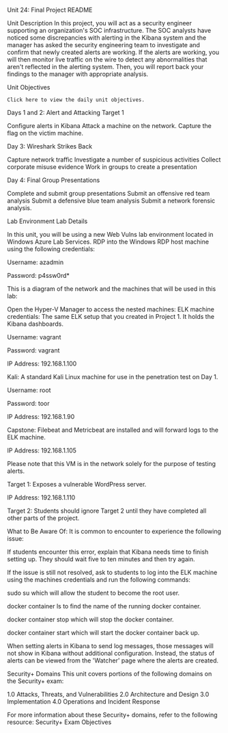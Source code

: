 Unit 24: Final Project README

Unit Description
In this project, you will act as a security engineer supporting an organization's SOC infrastructure. The SOC analysts have noticed some discrepancies with alerting in the Kibana system and the manager has asked the security engineering team to investigate and confirm that newly created alerts are working.
If the alerts are working, you will then monitor live traffic on the wire to detect any abnormalities that aren't reflected in the alerting system. Then, you will report back your findings to the manager with appropriate analysis.

Unit Objectives

    Click here to view the daily unit objectives.
  


Days 1 and 2: Alert and Attacking Target 1

Configure alerts in Kibana
Attack a machine on the network.
Capture the flag on the victim machine.



Day 3: Wireshark Strikes Back

Capture network traffic
Investigate a number of suspicious activities
Collect corporate misuse evidence
Work in groups to create a presentation



Day 4: Final Group Presentations

Complete and submit group presentations
Submit an offensive red team analysis
Submit a defensive blue team analysis
Submit a network forensic analysis.





Lab Environment
Lab Details

In this unit, you will be using a new Web Vulns lab environment located in Windows Azure Lab Services. RDP into the Windows RDP host machine using the following credentials:

Username: azadmin

Password: p4ssw0rd*


This is a diagram of the network and the machines that will be used in this lab:

Open the Hyper-V Manager to access the nested machines:
ELK machine credentials: The same ELK setup that you created in Project 1. It holds the Kibana dashboards.

Username: vagrant

Password: vagrant

IP Address: 192.168.1.100


Kali: A standard Kali Linux machine for use in the penetration test on Day 1.

Username: root

Password: toor

IP Address: 192.168.1.90


Capstone: Filebeat and Metricbeat are installed and will forward logs to the ELK machine.

IP Address: 192.168.1.105

Please note that this VM is in the network solely for the purpose of testing alerts.



Target 1: Exposes a vulnerable WordPress server.

IP Address: 192.168.1.110


Target 2: Students should ignore Target 2 until they have completed all other parts of the project.
  

What to Be Aware Of:
It is common to encounter to experience the following issue:



If students encounter this error, explain that Kibana needs time to finish setting up. They should wait five to ten minutes and then try again.


If the issue is still not resolved, ask to students to log into the ELK machine using the machines credentials and run the following commands:


sudo su which will allow the student to become the root user.

docker container ls to find the name of the running docker container.

docker container stop <container-name> which will stop the docker container.

docker container start <container-name> which will start the docker container back up.



When setting alerts in Kibana to send log messages, those messages will not show in Kibana without additional configuration. Instead, the status of alerts can be viewed from the 'Watcher' page where the alerts are created.



Security+ Domains
This unit covers portions of the following domains on the Security+ exam:

1.0 Attacks, Threats, and Vulnerabilities
2.0 Architecture and Design
3.0 Implementation
4.0 Operations and Incident Response

For more information about these Security+ domains, refer to the following resource: Security+ Exam Objectives
